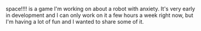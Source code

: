space!!!! is a game I'm working on about a robot with anxiety. It's very early in development and I can only work on it a few hours a week right now, but I'm having a lot of fun and I wanted to share some of it.